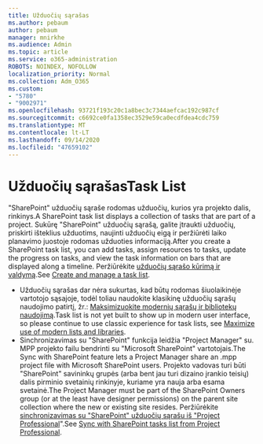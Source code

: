 ```yaml
---
title: Užduočių sąrašas
ms.author: pebaum
author: pebaum
manager: mnirkhe
ms.audience: Admin
ms.topic: article
ms.service: o365-administration
ROBOTS: NOINDEX, NOFOLLOW
localization_priority: Normal
ms.collection: Adm_O365
ms.custom:
- "5780"
- "9002971"
ms.openlocfilehash: 93721f193c20c1a8bec3c7344aefcac192c987cf
ms.sourcegitcommit: c6692ce0fa1358ec3529e59ca0ecdfdea4cdc759
ms.translationtype: MT
ms.contentlocale: lt-LT
ms.lasthandoff: 09/14/2020
ms.locfileid: "47659102"
---
```

# <a name="task-list"></a><span data-ttu-id="49225-102">Užduočių sąrašas</span><span class="sxs-lookup"><span data-stu-id="49225-102">Task List</span></span>

<span data-ttu-id="49225-103">"SharePoint" užduočių sąraše rodomas užduočių, kurios yra projekto dalis, rinkinys.</span><span class="sxs-lookup"><span data-stu-id="49225-103">A SharePoint task list displays a collection of tasks that are part of a project.</span></span> <span data-ttu-id="49225-104">Sukūrę "SharePoint" užduočių sąrašą, galite įtraukti užduočių, priskirti išteklius užduotims, naujinti užduočių eigą ir peržiūrėti laiko planavimo juostoje rodomas užduoties informaciją.</span><span class="sxs-lookup"><span data-stu-id="49225-104">After you create a SharePoint task list, you can add tasks, assign resources to tasks, update the progress on tasks, and view the task information on bars that are displayed along a timeline.</span></span> <span data-ttu-id="49225-105">Peržiūrėkite [užduočių sąrašo kūrimą ir valdymą](https://support.microsoft.com/office/466ad207-46fd-4c77-9af1-41bc23cec21a).</span><span class="sxs-lookup"><span data-stu-id="49225-105">See [Create and manage a task list](https://support.microsoft.com/office/466ad207-46fd-4c77-9af1-41bc23cec21a).</span></span>  

-   <span data-ttu-id="49225-106">Užduočių sąrašas dar nėra sukurtas, kad būtų rodomas šiuolaikinėje vartotojo sąsajoje, todėl toliau naudokite klasikinę užduočių sąrašų naudojimo patirtį, žr.: [Maksimizuokite modernių sąrašų ir bibliotekų naudojimą](https://docs.microsoft.com/sharepoint/dev/transform/modernize-userinterface-lists-and-libraries).</span><span class="sxs-lookup"><span data-stu-id="49225-106">Task list is not yet built to show up in modern user interface, so please continue to use classic experience for task lists, see [Maximize use of modern lists and libraries](https://docs.microsoft.com/sharepoint/dev/transform/modernize-userinterface-lists-and-libraries).</span></span>
-   <span data-ttu-id="49225-107">Sinchronizavimas su "SharePoint" funkcija leidžia "Project Manager" su. MPP projekto failu bendrinti su "Microsoft SharePoint" vartotojais.</span><span class="sxs-lookup"><span data-stu-id="49225-107">The Sync with SharePoint feature lets a Project Manager share an .mpp project file with Microsoft SharePoint users.</span></span> <span data-ttu-id="49225-108">Projekto vadovas turi būti "SharePoint" savininkų grupės (arba bent jau turi dizaino įrankio teisių) dalis pirminio svetainių rinkinyje, kuriame yra nauja arba esama svetainė.</span><span class="sxs-lookup"><span data-stu-id="49225-108">The Project Manager must be part of the SharePoint Owners group (or at the least have designer permissions) on the parent site collection where the new or existing site resides.</span></span> <span data-ttu-id="49225-109">Peržiūrėkite [sinchronizavimas su "SharePoint" užduočių sąrašu iš "Project Professional](https://docs.microsoft.com/office/troubleshoot/project/sync-with-tasks-from-project)".</span><span class="sxs-lookup"><span data-stu-id="49225-109">See [Sync with SharePoint tasks list from Project Professional](https://docs.microsoft.com/office/troubleshoot/project/sync-with-tasks-from-project).</span></span>